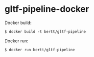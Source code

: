 # gltf-pipeline-docker

Docker build:

```
$ docker build -t bertt/gltf-pipeline 
```

Docker run:

```
$ docker run bertt/gltf-pipeline
```



